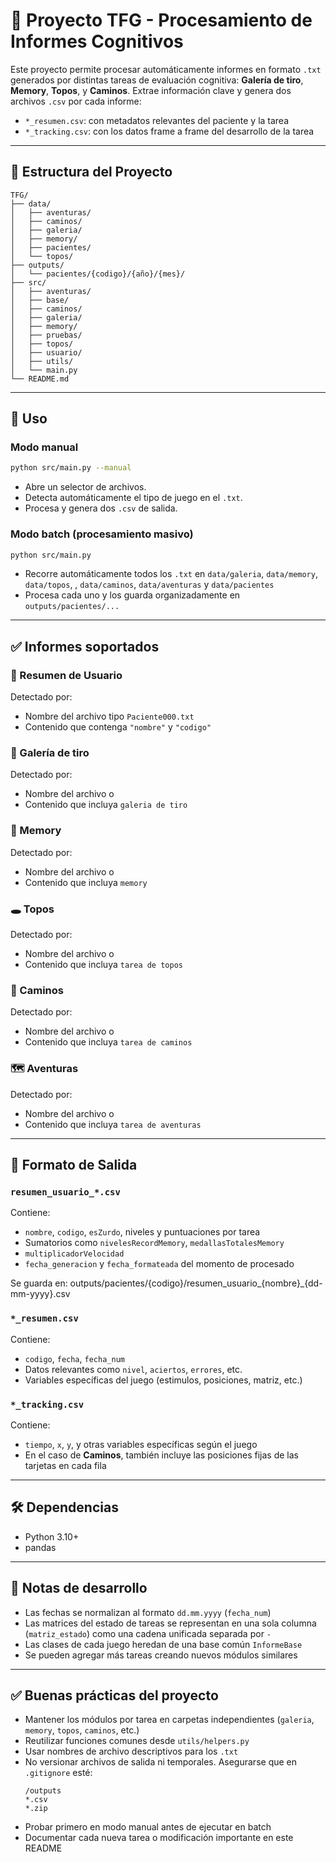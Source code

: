 # 🧠 Proyecto TFG - Procesamiento de Informes Cognitivos

Este proyecto permite procesar automáticamente informes en formato `.txt` generados por distintas tareas de evaluación cognitiva: **Galería de tiro**, **Memory**, **Topos**, y **Caminos**. Extrae información clave y genera dos archivos `.csv` por cada informe:

- `*_resumen.csv`: con metadatos relevantes del paciente y la tarea
- `*_tracking.csv`: con los datos frame a frame del desarrollo de la tarea

---

## 📁 Estructura del Proyecto
```
TFG/
├── data/
│   ├── aventuras/
│   ├── caminos/
│   ├── galeria/
│   ├── memory/
│   ├── pacientes/
│   └── topos/
├── outputs/
│   └── pacientes/{codigo}/{año}/{mes}/
├── src/
│   ├── aventuras/
│   ├── base/
│   ├── caminos/
│   ├── galeria/
│   ├── memory/
│   ├── pruebas/
│   ├── topos/
│   ├── usuario/
│   ├── utils/
│   └── main.py
└── README.md
```

---

## 🚀 Uso

### Modo manual
```bash
python src/main.py --manual
```
- Abre un selector de archivos.
- Detecta automáticamente el tipo de juego en el `.txt`.
- Procesa y genera dos `.csv` de salida.

### Modo batch (procesamiento masivo)
```bash
python src/main.py
```
- Recorre automáticamente todos los `.txt` en `data/galeria`, `data/memory`, `data/topos`, , `data/caminos`, `data/aventuras` y `data/pacientes`
- Procesa cada uno y los guarda organizadamente en `outputs/pacientes/...`

---

## ✅ Informes soportados

### 👤 Resumen de Usuario
Detectado por:
- Nombre del archivo tipo `Paciente000.txt`
- Contenido que contenga `"nombre"` y `"codigo"`

### 🎯 Galería de tiro
Detectado por:
- Nombre del archivo o
- Contenido que incluya `galeria de tiro`

### 🧠 Memory
Detectado por:
- Nombre del archivo o
- Contenido que incluya `memory`

### 🕳️ Topos
Detectado por:
- Nombre del archivo o
- Contenido que incluya `tarea de topos`

### 🧭 Caminos
Detectado por:
- Nombre del archivo o
- Contenido que incluya `tarea de caminos`

### 🗺️ Aventuras
Detectado por:
- Nombre del archivo o
- Contenido que incluya `tarea de aventuras`

---

## 📄 Formato de Salida

### `resumen_usuario_*.csv`
Contiene:
- `nombre`, `codigo`, `esZurdo`, niveles y puntuaciones por tarea
- Sumatorios como `nivelesRecordMemory`, `medallasTotalesMemory`
- `multiplicadorVelocidad`
- `fecha_generacion` y `fecha_formateada` del momento de procesado

Se guarda en:
outputs/pacientes/{codigo}/resumen_usuario_{nombre}_{dd-mm-yyyy}.csv

### `*_resumen.csv`
Contiene:
- `codigo`, `fecha`, `fecha_num`
- Datos relevantes como `nivel`, `aciertos`, `errores`, etc.
- Variables específicas del juego (estimulos, posiciones, matriz, etc.)

### `*_tracking.csv`
Contiene:
- `tiempo`, `x`, `y`, y otras variables específicas según el juego
- En el caso de **Caminos**, también incluye las posiciones fijas de las tarjetas en cada fila

---

## 🛠️ Dependencias
- Python 3.10+
- pandas

---

## 🔧 Notas de desarrollo
- Las fechas se normalizan al formato `dd.mm.yyyy` (`fecha_num`)
- Las matrices del estado de tareas se representan en una sola columna (`matriz_estado`) como una cadena unificada separada por `-`
- Las clases de cada juego heredan de una base común `InformeBase`
- Se pueden agregar más tareas creando nuevos módulos similares

---

## ✅ Buenas prácticas del proyecto

- Mantener los módulos por tarea en carpetas independientes (`galeria`, `memory`, `topos`, `caminos`, etc.)
- Reutilizar funciones comunes desde `utils/helpers.py`
- Usar nombres de archivo descriptivos para los `.txt`
- No versionar archivos de salida ni temporales. Asegurarse que en `.gitignore` esté:
  ```
  /outputs
  *.csv
  *.zip
  ```
- Probar primero en modo manual antes de ejecutar en batch
- Documentar cada nueva tarea o modificación importante en este README

